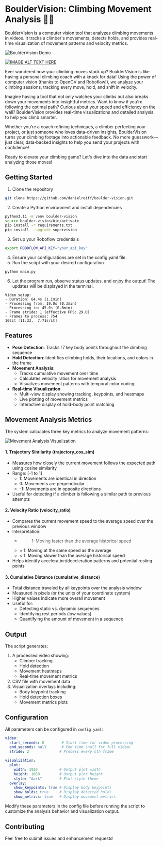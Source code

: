 # BoulderVision: Climbing Movement Analysis 🧗‍♀️

BoulderVision is a computer vision tool that analyzes climbing movements in videos. It tracks a climber's movements, detects holds, and provides real-time visualization of movement patterns and velocity metrics.

![BoulderVision Demo](/assets/BoulderVision_Climbing_Movement_Analysis.gif)


[![IMAGE ALT TEXT HERE](https://img.youtube.com/vi/ClsECogdT7A/0.jpg)](https://www.youtube.com/watch?v=ClsECogdT7A)


Ever wondered how your climbing moves stack up? BoulderVision is like having a personal climbing coach with a knack for data! Using the power of computer vision (thanks to OpenCV and Roboflow!), we analyze your climbing sessions, tracking every move, hold, and shift in velocity.

Imagine having a tool that not only watches your climbs but also breaks down your movements into insightful metrics. Want to know if you're following the optimal path? Curious about your speed and efficiency on the wall? BoulderVision provides real-time visualizations and detailed analysis to help you climb smarter.

Whether you're a coach refining techniques, a climber perfecting your project, or just someone who loves data-driven insights, BoulderVision turns your climbing footage into actionable feedback. No more guesswork—just clear, data-backed insights to help you send your projects with confidence!

Ready to elevate your climbing game? Let's dive into the data and start analyzing those moves!




## Getting Started

1. Clone the repository
```bash
git clone https://github.com/danielreiff/boulder-vision.git
```
2. Create a Python environment and install dependencies
```bash
python3.11 -m venv boulder-vision
source boulder-vision/bin/activate
pip install -r requirements.txt
pip install --upgrade supervision
```
3. Set up your Roboflow credentials
```bash
export ROBOFLOW_API_KEY="your_api_key"
```
4. Ensure your configurations are set in the config.yaml file.
5. Run the script with your desired configuration
```bash
python main.py
```
6. Let the program run, observe status updates, and enjoy the output! The updates will be displayed in the terminal.
```
Video setup:
- Duration: 64.4s (1.1min)
- Processing from: 19.0s (0.3min)
- Processing to: 45.0s (0.8min)
- Frame stride: 1 (effective FPS: 29.0)
- Frames to process: 754
102it [11:33,  7.71s/it]
```

## Features
- **Pose Detection**: Tracks 17 key body points throughout the climbing sequence
- **Hold Detection**: Identifies climbing holds, their locations, and colors in the frame
- **Movement Analysis**: 
  - Tracks cumulative movement over time
  - Calculates velocity ratios for movement analysis
  - Visualizes movement patterns with temporal color coding
- **Real-time Visualization**:
  - Multi-view display showing tracking, keypoints, and heatmaps
  - Live plotting of movement metrics
  - Interactive display of hold-body point matching


## Movement Analysis Metrics

The system calculates three key metrics to analyze movement patterns:

![Movement Analysis Visualization](assets/keypoint_movement_visualization.jpg)


#### 1. Trajectory Similarity (trajectory_cos_sim)
- Measures how closely the current movement follows the expected path using cosine similarity
- Range: [-1 to 1]
  - 1: Movements are identical in direction
  - 0: Movements are perpendicular
  - -1: Movements are in opposite directions
- Useful for detecting if a climber is following a similar path to previous attempts

#### 2. Velocity Ratio (velocity_ratio)
- Compares the current movement speed to the average speed over the previous window
- Interpretation:
  - > 1: Moving faster than the average historical speed
  - = 1: Moving at the same speed as the average
  - < 1: Moving slower than the average historical speed
- Helps identify acceleration/deceleration patterns and potential resting points

#### 3. Cumulative Distance (cumulative_distance)
- Total distance traveled by all keypoints over the analysis window
- Measured in pixels (or the units of your coordinate system)
- Higher values indicate more overall movement
- Useful for:
  - Detecting static vs. dynamic sequences
  - Identifying rest periods (low values)
  - Quantifying the amount of movement in a sequence

## Output
The script generates:
1. A processed video showing:
   - Climber tracking
   - Hold detection
   - Movement heatmaps
   - Real-time movement metrics
2. CSV file with movement data
3. Visualization overlays including:
   - Body keypoint tracking
   - Hold detection boxes
   - Movement metrics plots

## Configuration
All parameters can be configured in `config.yaml`:

```yaml
video:
  start_seconds: 0        # Start time for video processing
  end_seconds: null       # End time (null for full video)
  stride: 2              # Process every nth frame

visualization:
  plot:
    width: 1920          # Output plot width
    height: 1080         # Output plot height
    style: "dark"        # Plot style theme
  overlay:
    show_keypoints: true # Display body keypoints
    show_holds: true     # Display detected holds
    show_metrics: true   # Display movement metrics
```

Modify these parameters in the config file before running the script to customize the analysis behavior and visualization output.

## Contributing
Feel free to submit issues and enhancement requests!

